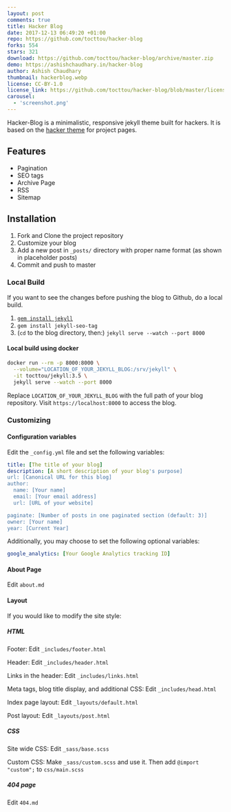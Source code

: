 ```yaml
---
layout: post
comments: true
title: Hacker Blog
date: 2017-12-13 06:49:20 +01:00
repo: https://github.com/tocttou/hacker-blog
forks: 554
stars: 321
download: https://github.com/tocttou/hacker-blog/archive/master.zip
demo: https://ashishchaudhary.in/hacker-blog
author: Ashish Chaudhary
thumbnail: hackerblog.webp
license: CC-BY-1.0
license_link: https://github.com/tocttou/hacker-blog/blob/master/license.md
carousel:
  - 'screenshot.png'
---
```


Hacker-Blog is a minimalistic, responsive jekyll theme built for hackers. It is based on the [hacker theme](https://github.com/pages-themes/hacker) for project pages.

## Features

* Pagination
* SEO tags
* Archive Page
* RSS
* Sitemap

## Installation

1. Fork and Clone the project repository
2. Customize your blog
3. Add a new post in `_posts/` directory with proper name format (as shown in placeholder posts)
4. Commit and push to master

### Local Build

If you want to see the changes before pushing the blog to Github, do a local build.

1. [`gem install jekyll`](https://jekyllrb.com/docs/installation/#install-with-rubygems)
2. `gem install jekyll-seo-tag`
3. (`cd` to the blog directory, then:) `jekyll serve --watch --port 8000`

#### Local build using docker

```bash
docker run --rm -p 8000:8000 \
  --volume="LOCATION_OF_YOUR_JEKYLL_BLOG:/srv/jekyll" \
  -it tocttou/jekyll:3.5 \
  jekyll serve --watch --port 8000
```

Replace `LOCATION_OF_YOUR_JEKYLL_BLOG` with the full path of your blog repository. Visit `https://localhost:8000` to access the blog.

### Customizing

#### Configuration variables

Edit the `_config.yml` file and set the following variables:

```yml
title: [The title of your blog]
description: [A short description of your blog's purpose]
url: [Canonical URL for this blog]
author:
  name: [Your name]
  email: [Your email address]
  url: [URL of your website]

paginate: [Number of posts in one paginated section (default: 3)]
owner: [Your name]
year: [Current Year]
```

Additionally, you may choose to set the following optional variables:

```yml
google_analytics: [Your Google Analytics tracking ID]
```

#### About Page

Edit `about.md`

#### Layout

If you would like to modify the site style:

##### HTML

Footer: Edit `_includes/footer.html`

Header: Edit `_includes/header.html`

Links in the header: Edit `_includes/links.html`

Meta tags, blog title display, and additional CSS: Edit `_includes/head.html`

Index page layout: Edit `_layouts/default.html`

Post layout: Edit `_layouts/post.html`

##### CSS

Site wide CSS: Edit `_sass/base.scss`

Custom CSS: Make `_sass/custom.scss` and use it. Then add `@import "custom";` to `css/main.scss`

##### 404 page

Edit `404.md`
